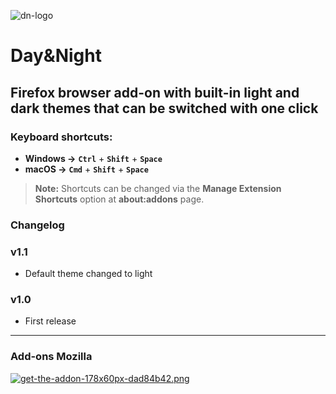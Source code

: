 ![dn-logo](https://i.postimg.cc/bvCGxcb0/dn-logo.png)

# Day&Night

## Firefox browser add-on with built-in light and dark themes that can be switched with one click

### **Keyboard shortcuts:**

- **Windows →** **`Ctrl`** + **`Shift`** + **`Space`**
- **macOS →** **`Cmd`** + **`Shift`** + **`Space`**

> **Note:** Shortcuts can be changed via the **Manage Extension Shortcuts** option at **about:addons** page.


### Changelog

### v1.1

- Default theme changed to light

### v1.0

- First release

---

### Add-ons Mozilla

[![get-the-addon-178x60px-dad84b42.png](https://i.postimg.cc/Y0RF4GpR/get-the-addon-178x60px-dad84b42.png)](https://addons.mozilla.org/en-US/firefox/addon/dayandnight/)
